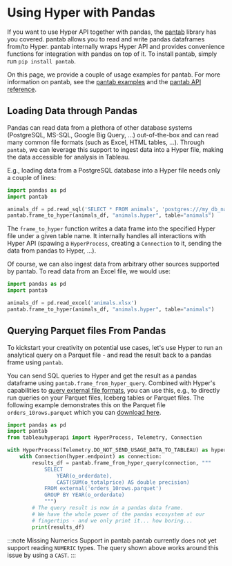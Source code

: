 # Using Hyper with Pandas

If you want to use Hyper API together with pandas, the [pantab](https://pantab.readthedocs.io/en/latest/index.html) library has you covered.
pantab allows you to read and write pandas dataframes from/to Hyper.
pantab internally wraps Hyper API and provides convenience functions for integration with pandas on top of it.
To install pantab, simply run `pip install pantab`.

On this page, we provide a couple of usage examples for pantab.
For more information on pantab, see the [pantab examples](https://pantab.readthedocs.io/en/latest/examples.html) and the [pantab API reference](https://pantab.readthedocs.io/en/latest/api.html).

## Loading Data through Pandas

Pandas can read data from a plethora of other database systems (PostgreSQL, MS-SQL, Google Big Query, ...) out-of-the-box and can read many common file formats (such as Excel, HTML tables, ...).
Through `pantab`, we can leverage this support to ingest data into a Hyper file, making the data accessible for analysis in Tableau.

E.g., loading data from a PostgreSQL database into a Hyper file needs only a couple of lines:

```python
import pandas as pd
import pantab

animals_df = pd.read_sql('SELECT * FROM animals', 'postgres:///my_db_name') 
pantab.frame_to_hyper(animals_df, "animals.hyper", table="animals")
```

The `frame_to_hyper` function writes a data frame into the specified Hyper file under a given table name.
It internally handles all interactions with Hyper API (spawing a `HyperProcess`, creating a `Connection` to it, sending the data from pandas to Hyper, ...).

Of course, we can also ingest data from arbitrary other sources supported by pantab.
To read data from an Excel file, we would use:

```python
import pandas as pd
import pantab

animals_df = pd.read_excel('animals.xlsx')  
pantab.frame_to_hyper(animals_df, "animals.hyper", table="animals")
```

## Querying Parquet files From Pandas

To kickstart your creativity on potential use cases, let's use Hyper to run an analytical query on a Parquet file - and read the result back to a pandas frame using `pantab`.

You can send SQL queries to Hyper and get the result as a pandas dataframe using `pantab.frame_from_hyper_query`.
Combined with Hyper's capabilities to [query external file formats](../sql/external/), you can use this, e.g., to directly run queries on your Parquet files, Iceberg tables or Parquet files.
The following example demonstrates this on the Parquet file `orders_10rows.parquet` which you can [download here](https://github.com/tableau/hyper-api-samples/raw/main/Community-Supported/parquet-to-hyper/orders_10rows.parquet).

```python
import pandas as pd
import pantab
from tableauhyperapi import HyperProcess, Telemetry, Connection

with HyperProcess(Telemetry.DO_NOT_SEND_USAGE_DATA_TO_TABLEAU) as hyper:
    with Connection(hyper.endpoint) as connection:
        results_df = pantab.frame_from_hyper_query(connection, """
            SELECT
                YEAR(o_orderdate),
                CAST(SUM(o_totalprice) AS double precision)
            FROM external('orders_10rows.parquet')
            GROUP BY YEAR(o_orderdate)
            """)
        # The query result is now in a pandas data frame.
        # We have the whole power of the pandas ecosystem at our
        # fingertips - and we only print it... how boring...
        print(results_df)
```

:::note Missing Numerics Support in pantab
pantab currently does not yet support reading `NUMERIC` types.
The query shown above works around this issue by using a `CAST`.
:::
